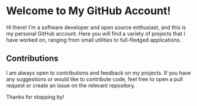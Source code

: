 # Welcome to My GitHub Account!

Hi there! I'm a software developer and open source enthusiast, and this is my personal GitHub account. Here you will find a variety of projects that I have worked on, ranging from small utilities to full-fledged applications.

## Contributions

I am always open to contributions and feedback on my projects. If you have any suggestions or would like to contribute code, feel free to open a pull request or create an issue on the relevant repository.

Thanks for stopping by!
